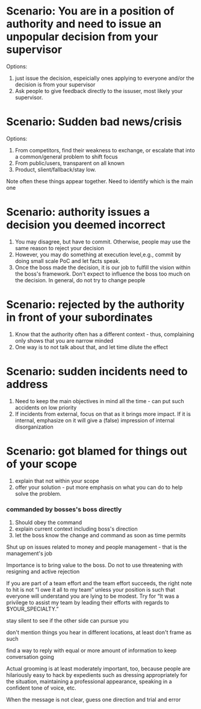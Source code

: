 # Scenario:  You are in a position of authority and need to issue an unpopular decision from your supervisor  

Options: 
1. just issue the decision, espeicially ones applying to everyone and/or the decision is from your supervisor 
2. Ask people to give feedback directly to the issuser, most likely your supervisor.

# Scenario: Sudden bad news/crisis

Options: 
1. From competitors, find their weakness to exchange, or escalate that into a common/general problem to shift focus
2. From public/users, transparent on all known
3. Product, slient/fallback/stay low.

Note often these things appear together. Need to identify which is the main one

# Scenario: authority issues a decision you deemed incorrect

1. You may disagree, but have to commit. Otherwise, people may use the same reason to reject your decision
2. However, you may do something at execution level,e.g., commit by doing small scale PoC and let facts speak.
3. Once the boss made the decision, it is our job to fulfill the vision within the boss's framework. Don't expect to influence the boss too much on the decision. In general, do not try to change people

# Scenario: rejected by the authority in front of your subordinates

1. Know that the authority often has a different context - thus, complaining only shows that you are narrow minded
2. One way is to not talk about that, and let time dilute the effect

# Scenario: sudden incidents need to address

1. Need to keep the main objectives in mind all the time - can put such accidents on low priority
3. If incidents from external, focus on that as it brings more impact. If it is internal, emphasize on it will give a (false) impression of internal disorganization

# Scenario: got blamed for things out of your scope

1. explain that not within your scope
2. offer your solution - put more emphasis on what you can do to help solve the problem.

### commanded by bosses's boss directly
1. Should obey the command
2. explain current context including boss's direction
3. let the boss know the change and command as soon as time permits

Shut up on issues related to money and people management - that is the management's job

Importance is to bring value to the boss. Do not to use threatening with resigning and active rejection

If you are part of a team effort and the team effort succeeds, the right note to hit is not “I owe it all to my team” unless your position is such that everyone will understand you are lying to be modest.  Try for “It was a privilege to assist my team by leading their efforts with regards to $YOUR_SPECIALTY.”

stay silent to see if the other side can pursue you

don't mention things you hear in different locations, at least don't frame as such

find a way to reply with equal or more amount of information to keep conversation going


Actual grooming is at least moderately important, too, because people are hilariously easy to hack by expedients such as dressing appropriately for the situation, maintaining a professional appearance, speaking in a confident tone of voice, etc. 

When the message is not clear, guess one direction and trial and error
